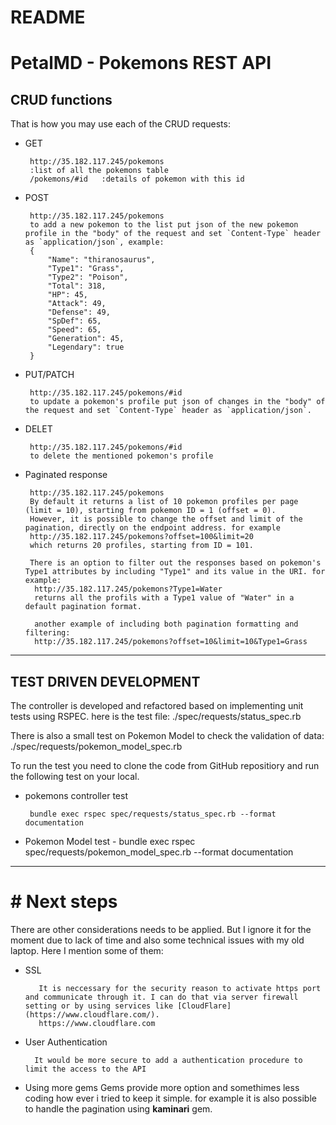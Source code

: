 # README
 
 
# PetalMD - Pokemons REST API
 
 
## CRUD functions
  
That is how you may use each of the CRUD requests:
* GET
      
       http://35.182.117.245/pokemons
       :list of all the pokemons table
       /pokemons/#id   :details of pokemon with this id
 
* POST

       http://35.182.117.245/pokemons
       to add a new pokemon to the list put json of the new pokemon profile in the "body" of the request and set `Content-Type` header as `application/json`, example:
       {       
           "Name": "thiranosaurus",
           "Type1": "Grass",
           "Type2": "Poison",
           "Total": 318,
           "HP": 45,
           "Attack": 49,
           "Defense": 49,
           "SpDef": 65,
           "Speed": 65,
           "Generation": 45,
           "Legendary": true
       }
* PUT/PATCH       
 
       http://35.182.117.245/pokemons/#id
       to update a pokemon's profile put json of changes in the "body" of the request and set `Content-Type` header as `application/json`.
* DELET
      
       http://35.182.117.245/pokemons/#id
       to delete the mentioned pokemon's profile
      
* Paginated response
      
       http://35.182.117.245/pokemons
       By default it returns a list of 10 pokemon profiles per page (limit = 10), starting from pokemon ID = 1 (offset = 0).
       However, it is possible to change the offset and limit of the pagination, directly on the endpoint address. for example
       http://35.182.117.245/pokemons?offset=100&limit=20 
       which returns 20 profiles, starting from ID = 101.
      
       There is an option to filter out the responses based on pokemon's Type1 attributes by including "Type1" and its value in the URI. for example:
        http://35.182.117.245/pokemons?Type1=Water
        returns all the profils with a Type1 value of "Water" in a default pagination format.
 
        another example of including both pagination formatting and filtering:
        http://35.182.117.245/pokemons?offset=10&limit=10&Type1=Grass
----------------
## TEST DRIVEN DEVELOPMENT
The controller is developed and refactored based on implementing unit tests using RSPEC.
here is the test file:
./spec/requests/status_spec.rb
 
There is also a small test on Pokemon Model to check the validation of data:
./spec/requests/pokemon_model_spec.rb

 To run the test you need to clone the code from GitHub repositiory and run the following test on your local.
 - pokemons controller test

        bundle exec rspec spec/requests/status_spec.rb --format documentation
- Pokemon Model test
        - bundle exec rspec spec/requests/pokemon_model_spec.rb --format documentation

------------------
 
# # Next steps
There are other considerations needs to be applied. But I ignore it for the moment due to lack of time and also some technical issues with my old laptop. Here I mention some of them:
- SSL 

         It is neccessary for the security reason to activate https port and communicate through it. I can do that via server firewall setting or by using services like [CloudFlare](https://www.cloudflare.com/).
         https://www.cloudflare.com 
- User Authentication
        
        It would be more secure to add a authentication procedure to limit the access to the API

- Using more gems
        Gems provide more option and somethimes less coding how ever i tried to keep it simple. for example it is also possible to handle the pagination using **kaminari** gem.
